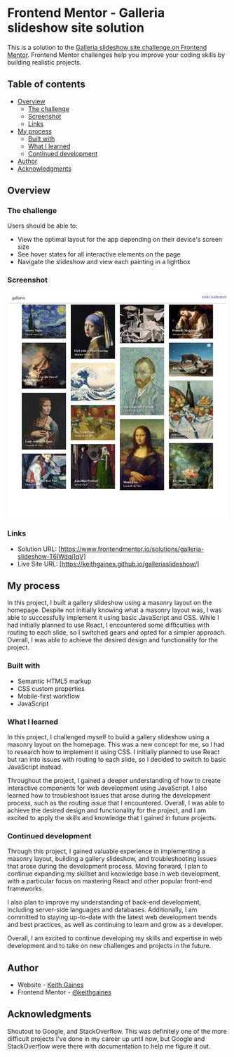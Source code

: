 # Frontend Mentor - Galleria slideshow site solution

This is a solution to the [Galleria slideshow site challenge on Frontend Mentor](https://www.frontendmentor.io/challenges/galleria-slideshow-site-tEA4pwsa6). Frontend Mentor challenges help you improve your coding skills by building realistic projects.

## Table of contents

- [Overview](#overview)
  - [The challenge](#the-challenge)
  - [Screenshot](#screenshot)
  - [Links](#links)
- [My process](#my-process)
  - [Built with](#built-with)
  - [What I learned](#what-i-learned)
  - [Continued development](#continued-development)
- [Author](#author)
- [Acknowledgments](#acknowledgments)

## Overview

### The challenge

Users should be able to:

- View the optimal layout for the app depending on their device's screen size
- See hover states for all interactive elements on the page
- Navigate the slideshow and view each painting in a lightbox

### Screenshot

![](./screenshot.png)

### Links

- Solution URL: [https://www.frontendmentor.io/solutions/galleria-slideshow-T6IWdqj1qV]
- Live Site URL: [https://keithgaines.github.io/galleriaslideshow/]

## My process

In this project, I built a gallery slideshow using a masonry layout on the homepage. Despite not initially knowing what a masonry layout was, I was able to successfully implement it using basic JavaScript and CSS. While I had initially planned to use React, I encountered some difficulties with routing to each slide, so I switched gears and opted for a simpler approach. Overall, I was able to achieve the desired design and functionality for the project.

### Built with

- Semantic HTML5 markup
- CSS custom properties
- Mobile-first workflow
- JavaScript

### What I learned

In this project, I challenged myself to build a gallery slideshow using a masonry layout on the homepage. This was a new concept for me, so I had to research how to implement it using CSS. I initially planned to use React but ran into issues with routing to each slide, so I decided to switch to basic JavaScript instead.

Throughout the project, I gained a deeper understanding of how to create interactive components for web development using JavaScript. I also learned how to troubleshoot issues that arose during the development process, such as the routing issue that I encountered. Overall, I was able to achieve the desired design and functionality for the project, and I am excited to apply the skills and knowledge that I gained in future projects.

### Continued development

Through this project, I gained valuable experience in implementing a masonry layout, building a gallery slideshow, and troubleshooting issues that arose during the development process. Moving forward, I plan to continue expanding my skillset and knowledge base in web development, with a particular focus on mastering React and other popular front-end frameworks.

I also plan to improve my understanding of back-end development, including server-side languages and databases. Additionally, I am committed to staying up-to-date with the latest web development trends and best practices, as well as continuing to learn and grow as a developer.

Overall, I am excited to continue developing my skills and expertise in web development and to take on new challenges and projects in the future.


## Author

- Website - [Keith Gaines](https://keithgaines.github.io)
- Frontend Mentor - [@keithgaines](https://www.frontendmentor.io/profile/keithgaines)

## Acknowledgments

Shoutout to Google, and StackOverflow. This was definitely one of the more difficult projects I've done in my career up until now, but Google and StackOverflow were there with documentation to help me figure it out. 
